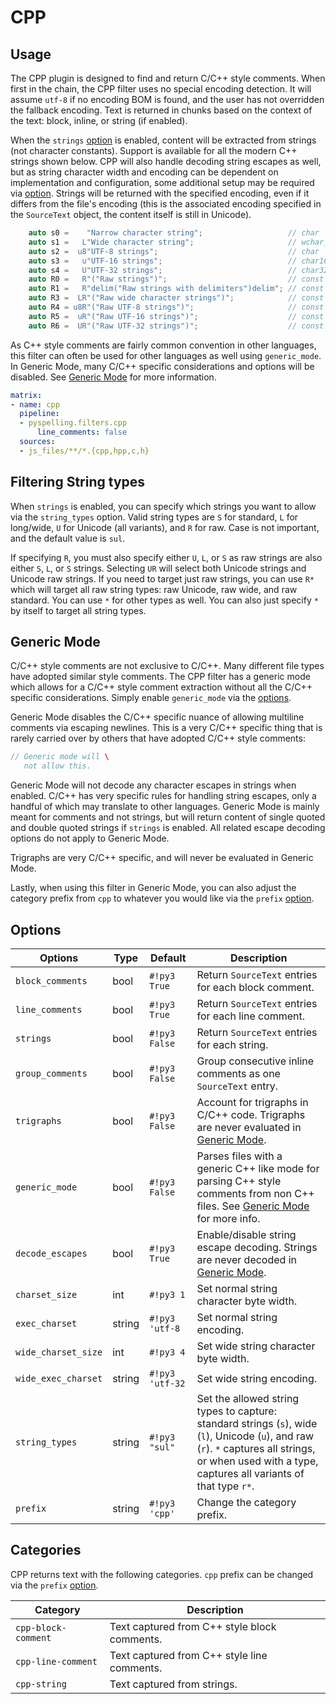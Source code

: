 # CPP

## Usage

The CPP plugin is designed to find and return C/C++ style comments. When first in the chain, the CPP filter uses no
special encoding detection. It will assume `utf-8` if no encoding BOM is found, and the user has not overridden the
fallback encoding. Text is returned in chunks based on the context of the text: block, inline, or string (if enabled).

When the `strings` [option](#options) is enabled, content will be extracted from strings (not character constants).
Support is available for all the modern C++ strings shown below. CPP will also handle decoding string escapes as well,
but as string character width and encoding can be dependent on implementation and configuration, some additional setup
may be required via [option](#options). Strings will be returned with the specified encoding, even if it differs from
the file's encoding (this is the associated encoding specified in the `SourceText` object, the content itself is still
in Unicode).

```c++
    auto s0 =    "Narrow character string";                   // char
    auto s1 =   L"Wide character string";                     // wchar_t
    auto s2 =  u8"UTF-8 strings";                             // char
    auto s3 =   u"UTF-16 strings";                            // char16_t
    auto s4 =   U"UTF-32 strings";                            // char32_t
    auto R0 =   R"("Raw strings")";                           // const char*
    auto R1 =   R"delim("Raw strings with delimiters")delim"; // const char*
    auto R3 =  LR"("Raw wide character strings")";            // const wchar_t*
    auto R4 = u8R"("Raw UTF-8 strings")";                     // const char*, encoded as UTF-8
    auto R5 =  uR"("Raw UTF-16 strings")";                    // const char16_t*, encoded as UTF-16
    auto R6 =  UR"("Raw UTF-32 strings")";                    // const char32_t*, encoded as UTF-32
```

As C++ style comments are fairly common convention in other languages, this filter can often be used for other languages
as well using `generic_mode`. In Generic Mode, many C/C++ specific considerations and options will be disabled. See
[Generic Mode](#generic-mode) for more information.

```yaml
matrix:
- name: cpp
  pipeline:
  - pyspelling.filters.cpp
      line_comments: false
  sources:
  - js_files/**/*.{cpp,hpp,c,h}
```

## Filtering String types

When `strings` is enabled, you can specify which strings you want to allow via the `string_types` option. Valid string
types are `S` for standard, `L` for long/wide, `U` for Unicode (all variants), and `R` for raw.  Case is not important,
and the default value is `sul`.  

If specifying `R`, you must also specify either `U`, `L`, or `S` as raw strings are also either `S`, `L`, or `S`
strings. Selecting `UR` will select both Unicode strings and Unicode raw strings. If you need to target just raw
strings, you can use `R*` which will target all raw string types: raw Unicode, raw wide, and raw standard. You can use
`*` for other types as well. You can also just specify `*` by itself to target all string types.

## Generic Mode

C/C++ style comments are not exclusive to C/C++. Many different file types have adopted similar style comments. The CPP
filter has a generic mode which allows for a C/C++ style comment extraction without all the C/C++ specific
considerations. Simply enable `generic_mode` via the [options](#options).

Generic Mode disables the C/C++ specific nuance of allowing multiline comments via escaping newlines. This is a very
C/C++ specific thing that is rarely carried over by others that have adopted C/C++ style comments:

```c++
// Generic mode will \
   not allow this.
```

Generic Mode will not decode any character escapes in strings when enabled. C/C++ has very specific rules for handling
string escapes, only a handful of which may translate to other languages. Generic Mode is mainly meant for comments and
not strings, but will return content of single quoted and double quoted strings if `strings` is enabled. All related
escape decoding options do not apply to Generic Mode.

Trigraphs are very C/C++ specific, and will never be evaluated in Generic Mode.

Lastly, when using this filter in Generic Mode, you can also adjust the category prefix from `cpp` to whatever you would
like via the `prefix` [option](#options).

## Options

Options            | Type     | Default         | Description
------------------ | -------- | --------------- | -----------
`block_comments`   | bool     | `#!py3 True`    | Return `SourceText` entries for each block comment.
`line_comments`    | bool     | `#!py3 True`    | Return `SourceText` entries for each line comment.
`strings`          | bool     | `#!py3 False`   | Return `SourceText` entries for each string.
`group_comments`   | bool     | `#!py3 False`   | Group consecutive inline comments as one `SourceText` entry.
`trigraphs`        | bool     | `#!py3 False`   | Account for trigraphs in C/C++ code. Trigraphs are never evaluated in [Generic Mode](#generic-mode).
`generic_mode`     | bool     | `#!py3 False`   | Parses files with a generic C++ like mode for parsing C++ style comments from non C++ files. See [Generic Mode](#generic-mode) for more info.
`decode_escapes`   | bool     | `#!py3 True`    | Enable/disable string escape decoding. Strings are never decoded in [Generic Mode](#generic-mode).
`charset_size`     | int      | `#!py3 1`       | Set normal string character byte width.
`exec_charset`     | string   | `#!py3 'utf-8`  | Set normal string encoding.
`wide_charset_size`| int      | `#!py3 4`       | Set wide string character byte width.
`wide_exec_charset`| string   | `#!py3 'utf-32` | Set wide string encoding.
`string_types`     | string   | `#!py3 "sul"`   | Set the allowed string types to capture: standard strings (`s`),  wide (`l`), Unicode (`u`), and raw (`r`). `*` captures all strings, or when used with a type, captures all variants of that type `r*`.
`prefix`           | string   | `#!py3 'cpp'`   | Change the category prefix.

## Categories

CPP returns text with the following categories. `cpp` prefix can be changed via the `prefix` [option](#options).

Category            | Description
------------------- | -----------
`cpp-block-comment` | Text captured from C++ style block comments.
`cpp-line-comment`  | Text captured from C++ style line comments.
`cpp-string`        | Text captured from strings.
